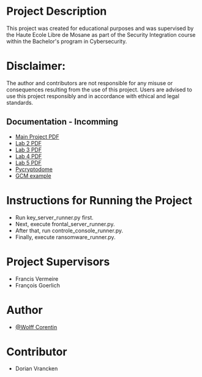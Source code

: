 # Project Description
This project was created for educational purposes and was supervised by the Haute Ecole Libre de Mosane as part of the Security Integration course within the Bachelor's program in Cybersecurity.

# Disclaimer:
The author and contributors are not responsible for any misuse or consequences resulting from the use of this project. Users are advised to use this project responsibly and in accordance with ethical and legal standards.

## Documentation - Incomming
- [Main Project PDF](https://corentin-wolff.com/pdfs/enonce.pdf)
- [Lab 2 PDF](https://corentin-wolff.com/pdfs/Labo2.pdf)
- [Lab 3 PDF](https://corentin-wolff.com/pdfs/Labo3.pdf)
- [Lab 4 PDF](https://corentin-wolff.com/pdfs/Labo4.pdf)
- [Lab 5 PDF](https://corentin-wolff.com/pdfs/Labo5.pdf)
- [Pycryptodome](https://pycryptodome.readthedocs.io/en/latest/)
- [GCM example](https://en.wikipedia.org/wiki/Galois/Counter_Mode)

# Instructions for Running the Project
- Run key_server_runner.py first.
- Next, execute frontal_server_runner.py.
- After that, run controle_console_runner.py.
- Finally, execute ransomware_runner.py.

# Project Supervisors
- Francis Vermeire
- François Goerlich

# Author
- [@Wolff Corentin](https://www.github.com/WolffCorentin)

# Contributor
- Dorian Vrancken
